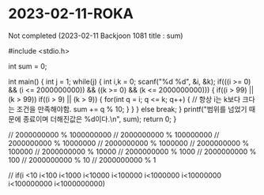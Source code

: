 # 2023-02-11-ROKA
Not completed (2023-02-11 Backjoon 1081 title : sum)

#include <stdio.h>

int sum = 0;

int main()
{
  int j = 1;
  while(j) {
    int i,k = 0;
      scanf("%d %d", &i, &k);
      if(((i >= 0) && (i <= 2000000000)) && ((k >= 0) && (k <= 2000000000))) {
        if((i > 99) || (k > 99))
          if((i > 9) || (k > 9)) {
            for(int q = i; q <= k; q++) { // 항상 i는 k보다 크다는 조건을 만족해야함.
              sum += q % 10;
            }
          }
        }
      else
        break;
  }
      printf("범위를 넘었기 때문에 종료이며 더해진값은 %d이다.\n", sum);
    return 0;
}

// 2000000000 % 1000000000
// 2000000000 % 100000000
// 2000000000 % 10000000
// 2000000000 % 1000000
// 2000000000 % 100000
// 2000000000 % 10000
// 2000000000 % 1000
// 2000000000 % 100
// 2000000000 % 10
// 2000000000 % 1

// if(i <10 i<100 i<1000 i<10000 i<100000 i<1000000 i<10000000 i<100000000 i<1000000000)
